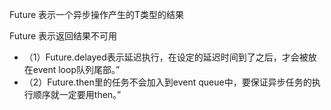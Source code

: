 Future<T>
表示一个异步操作产生的T类型的结果

Future<void>
表示返回结果不可用

- （1）Future.delayed表示延迟执行，在设定的延迟时间到了之后，才会被放在event loop队列尾部。”
- （2）Future.then里的任务不会加入到event queue中，要保证异步任务的执行顺序就一定要用then。”
